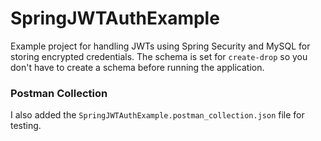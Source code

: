 # SpringJWTAuthExample
Example project for handling JWTs using Spring Security and 
MySQL for storing encrypted credentials. The schema is set for
``create-drop`` so you don't have to create a schema before
running the application.

### Postman Collection
I also added the ``SpringJWTAuthExample.postman_collection.json`` file 
for testing. 